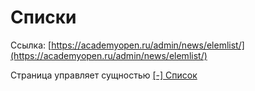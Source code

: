 Списки
==============

Ссылка: [https://academyopen.ru/admin/news/elemlist/](https://academyopen.ru/admin/news/elemlist/)

Страница управляет сущностью [[-] Список](./-List.md)